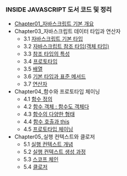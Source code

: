 ### INSIDE JAVASCRIPT 도서 코드 및 정리
-   [Chapter01\_자바스크립트 기본 개요](https://yonghwankim-dev.tistory.com/160?category=962746)
-   Chapter03\_자바스크립트 데이터 타입과 연산자
    -   3.1 [자바스크립트 기본 타입](https://yonghwankim-dev.tistory.com/54?category=962746)
    -   3.2 [자바스크립트 참조 타입(객체 타입)](https://yonghwankim-dev.tistory.com/58?category=962746)
    -   3.3 [참조 타입의 특성](https://yonghwankim-dev.tistory.com/59?category=962746)
    -   3.4 [프로토타입](https://yonghwankim-dev.tistory.com/60?category=962746)
    -   3.5 [배열](https://yonghwankim-dev.tistory.com/61?category=962746)
    -   3.6 [기본 타입과 표준 메서드](https://yonghwankim-dev.tistory.com/62?category=962746)
    -   3.7 [연산자](https://yonghwankim-dev.tistory.com/63?category=962746)
-   Chapter04\_함수와 프로토타입 체이닝
    -   4.1 [함수 정의](https://yonghwankim-dev.tistory.com/65?category=962746)
    -   4.2 [함수 객체 : 함수도 객체다](https://yonghwankim-dev.tistory.com/66?category=962746)
    -   4.3 [함수의 다양한 형태](https://yonghwankim-dev.tistory.com/70?category=962746)
    -   4.4 [함수 호출과 this](https://yonghwankim-dev.tistory.com/158?category=962746)
    -   4.5 [프로토타입 체이닝](https://yonghwankim-dev.tistory.com/159?category=962746)
-   Chapter05\_실행 컨텍스트와 클로저
    -   5.1 [실행 컨텍스트 개념](https://yonghwankim-dev.tistory.com/161?category=962746)
    -   5.2 [실행 컨텍스트 생성 과정](https://yonghwankim-dev.tistory.com/162?category=962746)
    -   5.3 [스코프 체인](https://yonghwankim-dev.tistory.com/163?category=962746)
    -   5.4 [클로저](https://yonghwankim-dev.tistory.com/164?category=962746)
